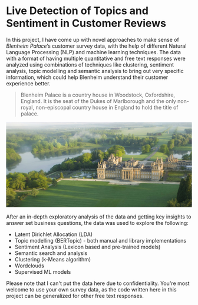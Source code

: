 # Live Detection of Topics and Sentiment in Customer Reviews

In this project, I have come up with novel approaches to make sense of *Blenheim Palace*’s customer survey data, with the help of different Natural Language Processing (NLP) and machine learning techniques. The data with a format of having multiple quantitative and free text responses were analyzed using combinations of techniques like clustering, sentiment analysis, topic modelling and semantic analysis to bring out very specific information, which could help Blenheim understand their customer experience better.
> Blenheim Palace is a country house in Woodstock, Oxfordshire, England. It is the seat of the Dukes of Marlborough and the only non-royal, non-episcopal country house in England to hold the title of palace.

<img src="cov.jpg" alt="Alternative text" />

After an in-depth exploratory analysis of the data and getting key insights to answer set business questions, the data was used to explore the following:
* Latent Dirichlet Allocation (LDA)
* Topic modelling (BERTopic) - both manual and library implementations
* Sentiment Analysis (Lexicon based and pre-trained models)
* Semantic search and analysis
* Clustering (k-Means algorithm)
* Wordclouds
* Supervised ML models

Please note that I can't put the data here due to confidentiality. You're most welcome to use your own survey data, as the code written here in this project can be generalized for other free text responses. 

